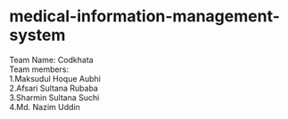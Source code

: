 # medical-information-management-system
Team Name: Codkhata <br>
Team members:<br>
1.Maksudul Hoque Aubhi<br>
2.Afsari Sultana Rubaba<br>
3.Sharmin Sultana Suchi<br>
4.Md. Nazim Uddin
